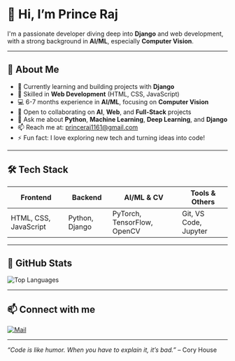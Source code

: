 # 👋 Hi, I’m Prince Raj

I'm a passionate developer diving deep into **Django** and web development, with a strong background in **AI/ML**, especially **Computer Vision**.

---

## 🚀 About Me
- 🔭 Currently learning and building projects with **Django**  
- 🌱 Skilled in **Web Development** (HTML, CSS, JavaScript)  
- 💻 6-7 months experience in **AI/ML**, focusing on **Computer Vision**  
- 👯 Open to collaborating on **AI**, **Web**, and **Full-Stack** projects  
- 💬 Ask me about **Python**, **Machine Learning**, **Deep Learning**, and **Django**  
- 📫 Reach me at: [princeraj1161@gmail.com](mailto:princeraj1161@gmail.com)  
- ⚡ Fun fact: I love exploring new tech and turning ideas into code!

---

## 🛠️ Tech Stack

| Frontend             | Backend                 | AI/ML & CV                     | Tools & Others         |
|----------------------|-------------------------|-------------------------------|------------------------|
| HTML, CSS, JavaScript| Python, Django           | PyTorch, TensorFlow, OpenCV    | Git, VS Code, Jupyter  |

---

## 🌟 GitHub Stats

![Top Languages](https://github-readme-stats.vercel.app/api/top-langs/?username=princeraj1161&layout=compact&theme=radical)


---

## 📫 Connect with me
[![Mail](https://img.shields.io/badge/-Email-D14836?logo=gmail&style=for-the-badge)](mailto:princeraj1161@gmail.com)

---

*“Code is like humor. When you have to explain it, it’s bad.”* – Cory House
